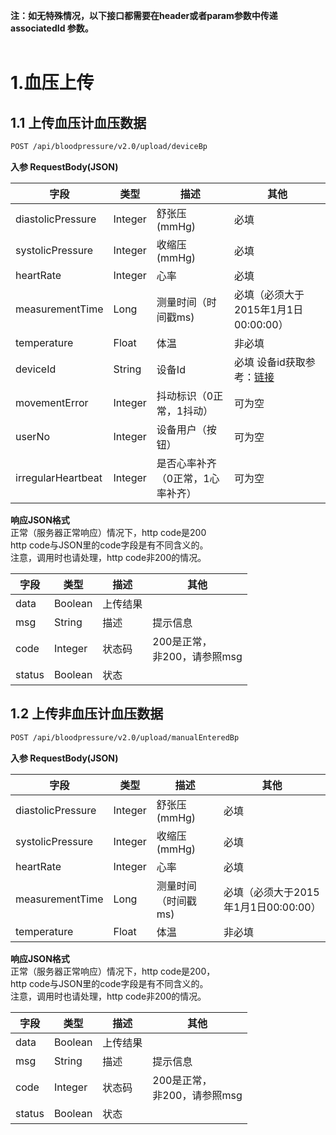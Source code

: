 **注：如无特殊情况，以下接口都需要在header或者param参数中传递associatedId 参数。**<br />**​**<br />
<a name="sSDNN"></a>
# 1.血压上传
<a name="QDBkG"></a>
## 1.1 上传血压计血压数据
```bash
POST /api/bloodpressure/v2.0/upload/deviceBp
```
**入参 RequestBody(JSON)**

| **字段** | **类型** | **描述** | **其他** |
| --- | --- | --- | --- |
| diastolicPressure | Integer | 舒张压(mmHg) | 必填 |
| systolicPressure | Integer | 收缩压(mmHg) | 必填 |
| heartRate | Integer | 心率 | 必填 |
| measurementTime | Long | 测量时间（时间戳ms) | 必填（必须大于2015年1月1日00:00:00） |
| temperature | Float | 体温 | 非必填 |
| deviceId | String | 设备Id | 必填 设备id获取参考：[链接](https://docs.leshiguang.com/develop-cloud/health/device?id=_4%e8%8e%b7%e5%8f%96%e4%b9%90%e5%bf%83%e8%ae%be%e5%a4%87id) |
| movementError | Integer | 抖动标识（0正常，1抖动） | 可为空 |
| userNo | Integer | 设备用户（按钮） | 可为空 |
| irregularHeartbeat | Integer | 是否心率补齐（0正常，1心率补齐） | 可为空 |

**响应JSON格式**<br />正常（服务器正常响应）情况下，http code是200<br />http code与JSON里的code字段是有不同含义的。<br />注意，调用时也请处理，http code非200的情况。

| **字段** | **类型** | **描述** | **其他** |
| --- | --- | --- | --- |
| data | Boolean | 上传结果 | ​<br /> |
| msg | String | 描述 | 提示信息 |
| code | Integer | 状态码 | 200是正常，<br />非200，请参照msg |
| status | Boolean | 状态 |  |

<a name="kGddp"></a>
## 1.2 上传非血压计血压数据
```bash
POST /api/bloodpressure/v2.0/upload/manualEnteredBp
```
**入参 RequestBody(JSON)**

| **字段** | **类型** | **描述** | **其他** |
| --- | --- | --- | --- |
| diastolicPressure | Integer | 舒张压(mmHg) | 必填 |
| systolicPressure | Integer | 收缩压(mmHg) | 必填 |
| heartRate | Integer | 心率 | 必填 |
| measurementTime | Long | 测量时间（时间戳ms) | 必填（必须大于2015年1月1日00:00:00） |
| temperature | Float | 体温 | 非必填 |

**响应JSON格式**<br />正常（服务器正常响应）情况下，http code是200，<br />http code与JSON里的code字段是有不同含义的。<br />注意，调用时也请处理，http code非200的情况。

| **字段** | **类型** | **描述** | **其他** |
| --- | --- | --- | --- |
| data | Boolean | 上传结果 | ​<br /> |
| msg | String | 描述 | 提示信息 |
| code | Integer | 状态码 | 200是正常，<br />非200，请参照msg |
| status | Boolean | 状态 |  |

<a name="obpnN"></a>
## ​<br />

